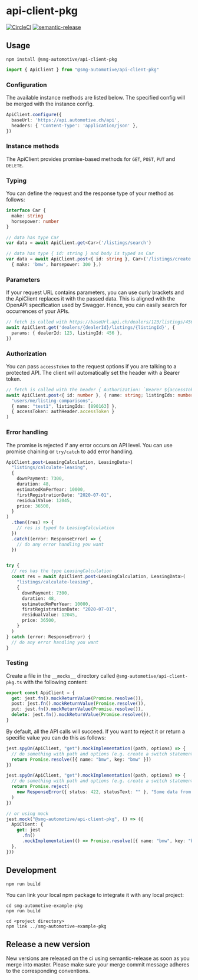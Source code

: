 # api-client-pkg

[![CircleCI](https://circleci.com/gh/smg-automotive/api-client-pkg/tree/main.svg?style=svg&circle-token=c183f151fea3c74453cf8dd962d31e115906a300)](https://circleci.com/gh/smg-automotive/example-pkg/tree/main)
[![semantic-release](https://img.shields.io/badge/%20%20%F0%9F%93%A6%F0%9F%9A%80-semantic--release-e10079.svg)](https://github.com/semantic-release/semantic-release)

## Usage

```
npm install @smg-automotive/api-client-pkg
```

````typescript
import { ApiClient } from "@smg-automotive/api-client-pkg"
````

### Configuration

The available instance methods are listed below. The specified config will be merged with the instance config.

````typescript
ApiClient.configure({
  baseUrl: 'https://api.automotive.ch/api',
  headers: { 'Content-Type': 'application/json' },
})
````

### Instance methods

The ApiClient provides promise-based methods for `GET`, `POST`, `PUT` and `DELETE`.

### Typing

You can define the request and the response type of your method as follows:

````typescript
interface Car {
  make: string
  horsepower: number
}

// data has type Car
var data = await ApiClient.get<Car>('/listings/search')

// data has type { id: string } and body is typed as Car
var data = await ApiClient.post<{ id: string }, Car>('/listings/create',
  { make: 'bmw', horsepower: 300 },)
````

### Parameters

If your request URL contains parameters, you can use curly brackets and the ApiClient replaces it with the passed data.
This is aligned with the OpenAPI specification used by Swagger. Hence, you can easily search for occurrences of your
APIs.

````typescript
// fetch is called with https://baseUrl.api.ch/dealers/123/listings/456
await ApiClient.get('dealers/{dealerId}/listings/{listingId}', {
  params: { dealerId: 123, listingId: 456 },
})
````

### Authorization

You can pass `accessToken` to the request options if you are talking to a protected API. The client will automatically
set the header with a Bearer token.

````typescript
// fetch is called with the header { Authorization: `Bearer ${accessToken}` }
await ApiClient.post<{ id: number }, { name: string; listingIds: number[] }>(
  "users/me/listing-comparisons",
  { name: "test1", listingIds: [890163] },
  { accessToken: authHeader.accessToken }
)
````

### Error handling

The promise is rejected if any error occurs on API level. You can use promise chaining or `try/catch` to add error
handling.

````typescript
ApiClient.post<LeasingCalculation, LeasingData>(
  "listings/calculate-leasing",
  {
    downPayment: 7300,
    duration: 48,
    estimatedKmPerYear: 10000,
    firstRegistrationDate: "2020-07-01",
    residualValue: 12045,
    price: 36500,
  }
)
  .then((res) => {
    // res is typed to LeasingCalculation
  })
  .catch((error: ResponseError) => {
    // do any error handling you want
  })


try {
  // res has the type LeasingCalculation
  const res = await ApiClient.post<LeasingCalculation, LeasingData>(
    "listings/calculate-leasing",
    {
      downPayment: 7300,
      duration: 48,
      estimatedKmPerYear: 10000,
      firstRegistrationDate: "2020-07-01",
      residualValue: 12045,
      price: 36500,
    }
  )
} catch (error: ResponseError) {
  // do any error handling you want
}
````

### Testing

Create a file in the `__mocks__` directory called `@smg-automotive/api-client-pkg.ts` with the following content:

````typescript
export const ApiClient = {
  get: jest.fn().mockReturnValue(Promise.resolve()),
  post: jest.fn().mockReturnValue(Promise.resolve()),
  put: jest.fn().mockReturnValue(Promise.resolve()),
  delete: jest.fn().mockReturnValue(Promise.resolve()),
}
````

By default, all the API calls will succeed. If you want to reject it or return a specific value you can do this as
follows:

````typescript
jest.spyOn(ApiClient, "get").mockImplementation((path, options) => {
  // do something with path and options (e.g. create a switch statement for the methods used)
  return Promise.resolve([{ name: "bmw", key: "bmw" }])
})

jest.spyOn(ApiClient, "get").mockImplementation((path, options) => {
  // do something with path and options (e.g. create a switch statement for the methods used)
  return Promise.reject(
    new ResponseError({ status: 422, statusText: "" }, "Some data from the response body")
  )
})

// or using mock
jest.mock("@smg-automotive/api-client-pkg", () => ({
  ApiClient: {
    get: jest
      .fn()
      .mockImplementation(() => Promise.resolve([{ name: "bmw", key: "bmw" }])),
  },
}))
````

## Development

```
npm run build
```

You can link your local npm package to integrate it with any local project:

```
cd smg-automotive-example-pkg
npm run build

cd <project directory>
npm link ../smg-automotive-example-pkg
```

## Release a new version

New versions are released on the ci using semantic-release as soon as you merge into master. Please make sure your merge
commit message adheres to the corresponding conventions.
